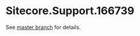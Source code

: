 # Sitecore.Support.166739

See [master branch](https://github.com/sitecoresupport/Sitecore.Support.166739) for details.